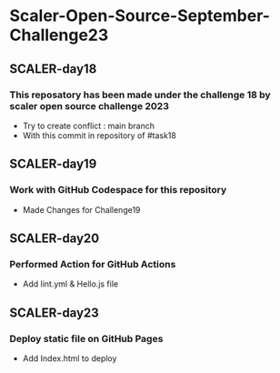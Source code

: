 # Scaler-Open-Source-September-Challenge23
## SCALER-day18
### This reposatory has been  made under the challenge 18 by scaler open source challenge 2023
+ Try to create conflict  : main branch
+ With this commit in repository of #task18
## SCALER-day19
### Work with GitHub Codespace for this repository
+ Made Changes for Challenge19
## SCALER-day20
### Performed Action for GitHub Actions
+ Add lint.yml & Hello.js file
## SCALER-day23
### Deploy static file on GitHub Pages
+ Add Index.html to deploy